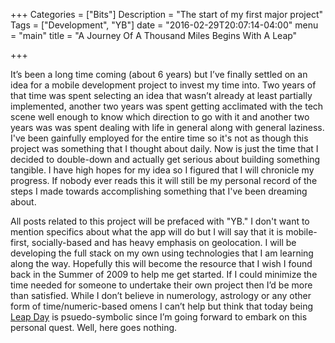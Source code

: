 +++
Categories = ["Bits"]
Description = "The start of my first major project"
Tags = ["Development", "YB"]
date = "2016-02-29T20:07:14-04:00"
menu = "main"
title = "A Journey Of A Thousand Miles Begins With A Leap"

+++

It’s been a long time coming (about 6 years) but I’ve finally settled on an idea for a mobile development project to invest my time into. Two years of that time was spent selecting an idea that wasn’t already at least partially implemented, another two years was spent getting acclimated with the tech scene well enough to know which direction to go with it and another two years was was spent dealing with life in general along with general laziness. I've been gainfully employed for the entire time so it's not as though this project was something that I thought about daily. Now is just the time that I decided to double-down and actually get serious about building something tangible. I have high hopes for my idea so I figured that I will chronicle my progress. If nobody ever reads this it will still be my personal record of the steps I made towards accomplishing something that I've been dreaming about.

All posts related to this project will be prefaced with "YB." I don't want to mention specifics about what the app will do but I will say that it is mobile-first, socially-based and has heavy emphasis on geolocation. I will be developing the full stack on my own using technologies that I am learning along the way. Hopefully this will become the resource that I wish I found back in the Summer of 2009 to help me get started. If I could minimize the time needed for someone to undertake their own project then I’d be more than satisfied. While I don’t believe in numerology, astrology or any other form of time/numeric-based omens I can’t help but think that today being <a href="https://en.wikipedia.org/wiki/Leap_year#Leap_day">Leap Day</a> is psuedo-symbolic since I’m going forward to embark on this personal quest. Well, here goes nothing.
